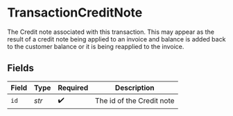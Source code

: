 # TransactionCreditNote

The Credit note associated with this transaction. This may appear as the result of a credit note being applied to an invoice and balance is added back to the customer balance or it is being reapplied to the invoice.


## Fields

| Field                     | Type                      | Required                  | Description               |
| ------------------------- | ------------------------- | ------------------------- | ------------------------- |
| `id`                      | *str*                     | :heavy_check_mark:        | The id of the Credit note |